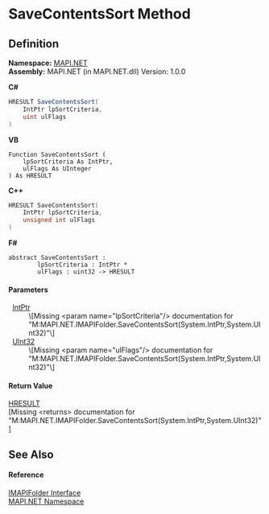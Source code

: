 # SaveContentsSort Method




## Definition
**Namespace:** <a href="5bef4637-66f8-16d4-e5f4-4d0da57a1538.md">MAPI.NET</a>  
**Assembly:** MAPI.NET (in MAPI.NET.dll) Version: 1.0.0

**C#**
``` C#
HRESULT SaveContentsSort(
	IntPtr lpSortCriteria,
	uint ulFlags
)
```
**VB**
``` VB
Function SaveContentsSort ( 
	lpSortCriteria As IntPtr,
	ulFlags As UInteger
) As HRESULT
```
**C++**
``` C++
HRESULT SaveContentsSort(
	IntPtr lpSortCriteria, 
	unsigned int ulFlags
)
```
**F#**
``` F#
abstract SaveContentsSort : 
        lpSortCriteria : IntPtr * 
        ulFlags : uint32 -> HRESULT 
```



#### Parameters
<dl><dt>  <a href="https://learn.microsoft.com/dotnet/api/system.intptr" target="_blank" rel="noopener noreferrer">IntPtr</a></dt><dd>\[Missing &lt;param name="lpSortCriteria"/&gt; documentation for "M:MAPI.NET.IMAPIFolder.SaveContentsSort(System.IntPtr,System.UInt32)"\]</dd><dt>  <a href="https://learn.microsoft.com/dotnet/api/system.uint32" target="_blank" rel="noopener noreferrer">UInt32</a></dt><dd>\[Missing &lt;param name="ulFlags"/&gt; documentation for "M:MAPI.NET.IMAPIFolder.SaveContentsSort(System.IntPtr,System.UInt32)"\]</dd></dl>

#### Return Value
<a href="50596607-a328-ef10-6ea9-0448fbb7d197.md">HRESULT</a>  
\[Missing &lt;returns&gt; documentation for "M:MAPI.NET.IMAPIFolder.SaveContentsSort(System.IntPtr,System.UInt32)"\]

## See Also


#### Reference
<a href="a5eb5918-6571-0710-67c7-a210d1ad706f.md">IMAPIFolder Interface</a>  
<a href="5bef4637-66f8-16d4-e5f4-4d0da57a1538.md">MAPI.NET Namespace</a>  
